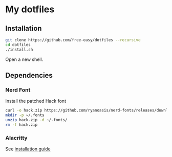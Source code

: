 # My dotfiles

## Installation

```sh
git clone https://github.com/free-easy/dotfiles --recursive
cd dotfiles
./install.sh
```
Open a new shell.

## Dependencies

### Nerd Font

Install the patched Hack font

```sh
curl -o hack.zip https://github.com/ryanoasis/nerd-fonts/releases/download/latest/Hack.zip
mkdir -p ~/.fonts
unzip hack.zip -d ~/.fonts/
rm -f hack.zip
```

### Alacritty

See [installation guide](https://github.com/alacritty/alacritty#pop_os--ubuntu)
